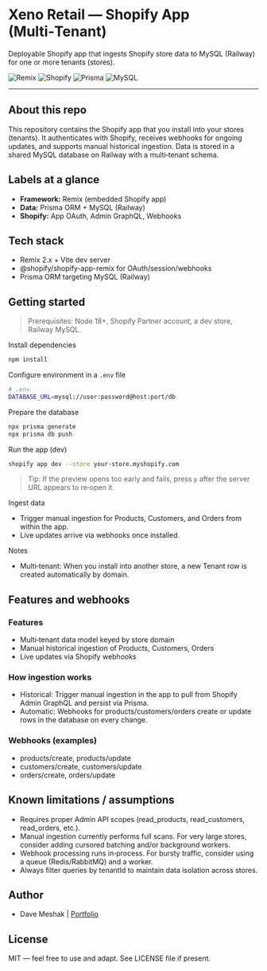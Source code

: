 # Xeno Retail — Shopify App (Multi‑Tenant)

Deployable Shopify app that ingests Shopify store data to MySQL (Railway) for one or more tenants (stores).

![Remix](https://img.shields.io/badge/Remix-2.x-5c6ac4?logo=remix&logoColor=white)
![Shopify](https://img.shields.io/badge/Shopify-App-7AB55C?logo=shopify&logoColor=white)
![Prisma](https://img.shields.io/badge/Prisma-ORM-2D3748?logo=prisma&logoColor=white)
![MySQL](https://img.shields.io/badge/MySQL-Railway-00618A?logo=mysql&logoColor=white)

---

## About this repo
This repository contains the Shopify app that you install into your stores (tenants). It authenticates with Shopify, receives webhooks for ongoing updates, and supports manual historical ingestion. Data is stored in a shared MySQL database on Railway with a multi‑tenant schema.

## Labels at a glance
- **Framework:** Remix (embedded Shopify app)
- **Data:** Prisma ORM + MySQL (Railway)
- **Shopify:** App OAuth, Admin GraphQL, Webhooks

## Tech stack
- Remix 2.x + Vite dev server
- @shopify/shopify-app-remix for OAuth/session/webhooks
- Prisma ORM targeting MySQL (Railway)

## Getting started
> Prerequisites: Node 18+, Shopify Partner account, a dev store, Railway MySQL.

Install dependencies

```bash
npm install
```

Configure environment in a `.env` file

```bash
# .env
DATABASE_URL=mysql://user:password@host:port/db
```

Prepare the database

```bash
npx prisma generate
npx prisma db push
```

Run the app (dev)

```bash
shopify app dev --store your-store.myshopify.com
```

> Tip: If the preview opens too early and fails, press `p` after the server URL appears to re‑open it.

Ingest data

- Trigger manual ingestion for Products, Customers, and Orders from within the app.
- Live updates arrive via webhooks once installed.

Notes
- Multi‑tenant: When you install into another store, a new Tenant row is created automatically by domain.

## Features and webhooks
### Features
- Multi‑tenant data model keyed by store domain
- Manual historical ingestion of Products, Customers, Orders
- Live updates via Shopify webhooks

### How ingestion works
- Historical: Trigger manual ingestion in the app to pull from Shopify Admin GraphQL and persist via Prisma.
- Automatic: Webhooks for products/customers/orders create or update rows in the database on every change.

### Webhooks (examples)
- products/create, products/update
- customers/create, customers/update
- orders/create, orders/update

## Known limitations / assumptions
- Requires proper Admin API scopes (read_products, read_customers, read_orders, etc.).
- Manual ingestion currently performs full scans. For very large stores, consider adding cursored batching and/or background workers.
- Webhook processing runs in‑process. For bursty traffic, consider using a queue (Redis/RabbitMQ) and a worker.
- Always filter queries by tenantId to maintain data isolation across stores.

## Author
- Dave Meshak | [Portfolio](https://iamdave.vercel.app/)

## License
MIT — feel free to use and adapt. See LICENSE file if present.

